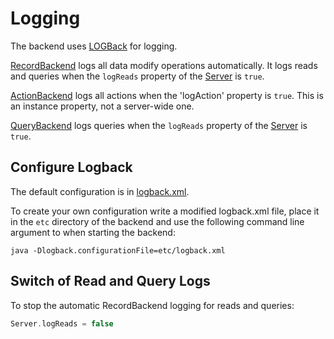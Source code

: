 # Logging

The backend uses [LOGBack](http://logback.qos.ch) for logging.

[RecordBackend](/src/jvmMain/kotlin/zakadabar/stack/backend/data/record/RecordBackend.kt)
logs all data modify operations automatically. It logs reads and queries when the
`logReads` property of the [Server](/src/jvmMain/kotlin/zakadabar/stack/backend/Server.kt)
is `true`.

[ActionBackend](/src/jvmMain/kotlin/zakadabar/stack/backend/data/action/ActionBackend.kt)
logs all actions when the 'logAction' property is `true`. This is an instance property, not a server-wide one.

[QueryBackend](/src/jvmMain/kotlin/zakadabar/stack/backend/data/query/QueryBackend.kt)
logs queries when the `logReads` property of the [Server](/src/jvmMain/kotlin/zakadabar/stack/backend/Server.kt)
is `true`.

## Configure Logback

The default configuration is in [logback.xml](/src/jvmMain/resources/logback.xml).

To create your own configuration write a modified logback.xml file, place it in the
`etc` directory of the backend and use the following command line argument to when starting the backend:

```text
java -Dlogback.configurationFile=etc/logback.xml
```

## Switch of Read and Query Logs

To stop the automatic RecordBackend logging for reads and queries:

```kotlin
Server.logReads = false
```
